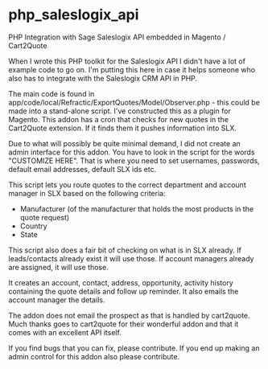 # php_saleslogix_api
PHP Integration with Sage Saleslogix API embedded in Magento / Cart2Quote

When I wrote this PHP toolkit for the Saleslogix API I didn't have a lot of example code to go on. 
I'm putting this here in case it helps someone who also has to integrate with the Saleslogix CRM API in PHP. 

The main code is found in app/code/local/Refractic/ExportQuotes/Model/Observer.php - this could be made into a stand-alone script. I've constructed this as a plugin for Magento. This addon has a cron that checks for new quotes in the Cart2Quote extension. If it finds them it pushes information into SLX. 

Due to what will possibly be quite minimal demand, I did not create an admin interface for this addon. 
You have to look in the script for the words "CUSTOMIZE HERE". That is where you need to set usernames, passwords, default email addresses, default SLX ids etc. 

This script lets you route quotes to the correct department and account manager in SLX based on the following criteria: 
- Manufacturer (of the manufacturer that holds the most products in the quote request)
- Country
- State

This script also does a fair bit of checking on what is in SLX already. If leads/contacts already exist it will use those. If account managers already are assigned, it will use those. 

It creates an account, contact, address, opportunity, activity history containing the quote details and follow up reminder. It also emails the account manager the details. 

The addon does not email the prospect as that is handled by cart2quote. Much thanks goes to cart2quote for their wonderful addon and that it comes with an excellent API itself. 

If you find bugs that you can fix, please contribute. If you end up making an admin control for this addon also please contribute. 